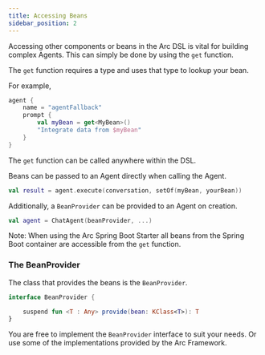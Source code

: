 ```yaml
---
title: Accessing Beans
sidebar_position: 2
---
```


Accessing other components or beans in the Arc DSL is vital for building complex Agents.
This can simply be done by using the `get` function. 

The `get` function requires 
a type and uses that type to lookup your bean.

For example,
```kts
agent {
    name = "agentFallback"
    prompt {
        val myBean = get<MyBean>()
        "Integrate data from $myBean" 
    }
}
```
The `get` function can be called anywhere within the DSL.

Beans can be passed to an Agent directly when calling the Agent.

```kts
val result = agent.execute(conversation, setOf(myBean, yourBean))
```

Additionally, a `BeanProvider` can be provided to an Agent on creation.

```kts
val agent = ChatAgent(beanProvider, ...)
```

Note: When using the Arc Spring Boot Starter all beans from the Spring Boot
container are accessible from the `get` function.


### The BeanProvider

The class that provides the beans is the `BeanProvider`.

```kts
interface BeanProvider {

    suspend fun <T : Any> provide(bean: KClass<T>): T
}
```

You are free to implement the `BeanProvider` interface to suit your needs. Or use some of the 
implementations provided by the Arc Framework.